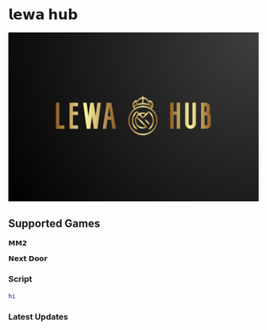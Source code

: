# 𝗹𝗲𝘄𝗮 𝗵𝘂𝗯
![](images/Screenshot_20230821-203945-646~3.png)

## Supported Games
𝗠𝗠𝟮

𝗡𝗲𝘅𝘁 𝗗𝗼𝗼𝗿

### Script
```lua
hi
```

### Latest Updates
```

``` 
